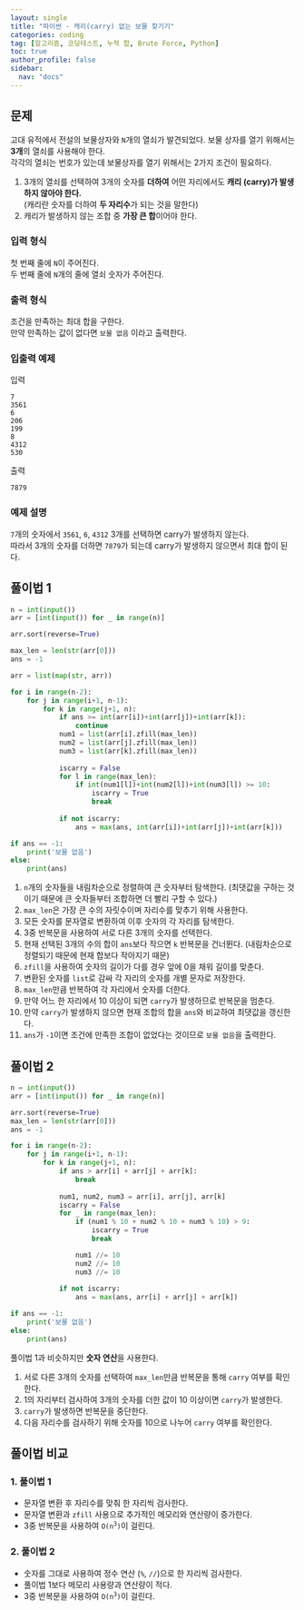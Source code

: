 ```yaml
---
layout: single
title: "파이썬 - 캐리(carry) 없는 보물 찾기기"
categories: coding
tag: [알고리즘, 코딩테스트, 누적 합, Brute Force, Python]
toc: true
author_profile: false
sidebar:
  nav: "docs"
---
```


## 문제
고대 유적에서 전설의 보물상자와 `N`개의 열쇠가 발견되었다. 보물 상자를 열기 위해서는 **3개**의 열쇠를 사용해야 한다. <br>
각각의 열쇠는 번호가 있는데 보물상자를 열기 위해서는 2가지 조건이 필요하다.

1. 3개의 열쇠를 선택하여 3개의 숫자를 **더하여** 어떤 자리에서도 **캐리 (carry)가 발생하지 않아야 한다.** <br>
(캐리란 숫자를 더하여 **두 자리수**가 되는 것을 말한다)
2. 캐리가 발생하지 않는 조합 중 **가장 큰 합**이어야 한다.

### 입력 형식
첫 번째 줄에 `N`이 주어진다. <br>
두 번째 줄에 `N`개의 줄에 열쇠 숫자가 주어진다.

### 출력 형식
조건을 만족하는 최대 합을 구한다. <br>
만약 만족하는 값이 없다면 `보물 없음` 이라고 출력한다.

### 입출력 예제
입력
```
7
3561
6
206
199
8
4312
530
```
출력
```
7879
```

### 예제 설명
`7`개의 숫자에서 `3561`, `6`, `4312` 3개를 선택하면 carry가 발생하지 않는다. <br>
따라서 3개의 숫자를 더하면 `7879`가 되는데 carry가 발생하지 않으면서 최대 합이 된다.



## 풀이법 1
```python
n = int(input())
arr = [int(input()) for _ in range(n)]

arr.sort(reverse=True)

max_len = len(str(arr[0]))
ans = -1

arr = list(map(str, arr))

for i in range(n-2):
    for j in range(i+1, n-1):
        for k in range(j+1, n):
            if ans >= int(arr[i])+int(arr[j])+int(arr[k]):
                continue
            num1 = list(arr[i].zfill(max_len))
            num2 = list(arr[j].zfill(max_len))
            num3 = list(arr[k].zfill(max_len))
            
            iscarry = False
            for l in range(max_len):
                if int(num1[l])+int(num2[l])+int(num3[l]) >= 10:
                    iscarry = True
                    break
            
            if not iscarry:
                ans = max(ans, int(arr[i])+int(arr[j])+int(arr[k]))

if ans == -1:
    print('보물 없음')
else:
    print(ans)

```
1. `n`개의 숫자들을 내림차순으로 정렬하여 큰 숫자부터 탐색한다. (최댓값을 구하는 것이기 때문에 큰 숫자들부터 조합하면 더 빨리 구할 수 있다.)
2. `max_len`은 가장 큰 수의 자릿수이며 자리수를 맞추기 위해 사용한다.
3. 모든 숫자를 문자열로 변환하여 이후 숫자의 각 자리를 탐색한다.
4. 3중 반복문을 사용하여 서로 다른 3개의 숫자를 선택한다.
5. 현재 선택된 3개의 수의 합이 `ans`보다 작으면 `k` 반복문을 건너뛴다. (내림차순으로 정렬되기 때문에 현재 합보다 작아지기 때문)
6. `zfill`을 사용하여 숫자의 길이가 다를 경우 앞에 0을 채워 길이를 맞춘다.
7. 변환된 숫자를 `list`로 감싸 각 자리의 숫자를 개별 문자로 저장한다.
8. `max_len`만큼 반복하여 각 자리에서 숫자를 더한다.
9. 만약 어느 한 자리에서 10 이상이 되면 `carry`가 발생하므로 반복문을 멈춘다.
10. 만약 `carry`가 발생하지 않으면 현재 조합의 합을 `ans`와 비교하여 최댓값을 갱신한다.
11. `ans`가 `-1`이면 조건에 만족한 조합이 없었다는 것이므로 `보물 없음`을 출력한다.


## 풀이법 2
```python
n = int(input())
arr = [int(input()) for _ in range(n)]

arr.sort(reverse=True)
max_len = len(str(arr[0]))
ans = -1

for i in range(n-2):
    for j in range(i+1, n-1):
        for k in range(j+1, n):
            if ans > arr[i] + arr[j] + arr[k]:
                break
            
            num1, num2, num3 = arr[i], arr[j], arr[k]
            iscarry = False
            for _ in range(max_len):
                if (num1 % 10 + num2 % 10 + num3 % 10) > 9:
                    iscarry = True
                    break

                num1 //= 10
                num2 //= 10
                num3 //= 10
                
            if not iscarry:
                ans = max(ans, arr[i] + arr[j] + arr[k])

if ans == -1:
    print('보물 없음')
else:
    print(ans)

```
풀이법 1과 비슷하지만 **숫자 연산**을 사용한다.

1. 서로 다른 3개의 숫자를 선택하여 `max_len`만큼 반복문을 통해 `carry` 여부를 확인한다.
2. 1의 자리부터 검사하여 3개의 숫자를 더한 값이 10 이상이면 `carry`가 발생한다.
3. `carry`가 발생하면 반복문을 중단한다.
4. 다음 자리수를 검사하기 위해 숫자를 10으로 나누어 `carry` 여부를 확인한다.

## 풀이법 비교
### 1. 풀이법 1
- 문자열 변환 후 자리수를 맞춰 한 자리씩 검사한다.
- 문자열 변환과 `zfill` 사용으로 추가적인 메모리와 연산량이 증가한다.
- 3중 반복문을 사용하여 <code>O(n<sup>3</sup>)</code>이 걸린다.
### 2. 풀이법 2
- 숫자를 그대로 사용하여 정수 연산 (`%`, `//`)으로 한 자리씩 검사한다.
- 풀이법 1보다 메모리 사용량과 연산량이 적다.
- 3중 반복문을 사용하여 <code>O(n<sup>3</sup>)</code>이 걸린다.
